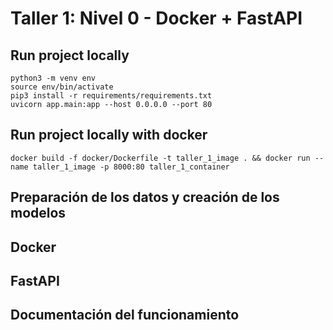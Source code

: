 # Taller 1: Nivel 0 - Docker + FastAPI

## Run project locally

```shell
python3 -m venv env
source env/bin/activate   
pip3 install -r requirements/requirements.txt
uvicorn app.main:app --host 0.0.0.0 --port 80
```

## Run project locally with docker
```shell
docker build -f docker/Dockerfile -t taller_1_image . && docker run --name taller_1_image -p 8000:80 taller_1_container
```

## Preparación de los datos y creación de los modelos

## Docker

## FastAPI

## Documentación del funcionamiento